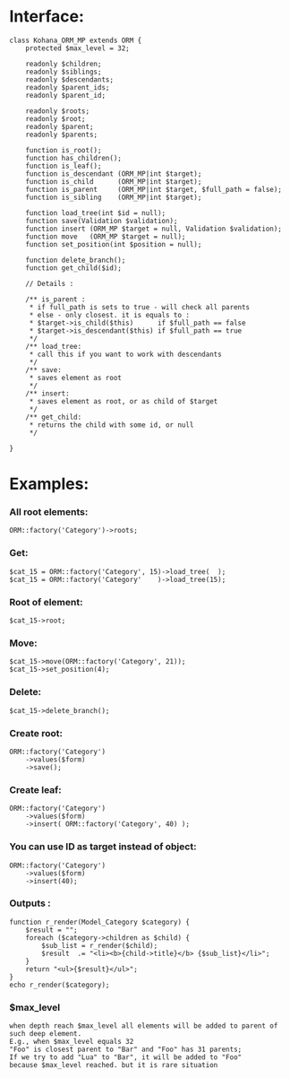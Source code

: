 # Interface:
	class Kohana_ORM_MP extends ORM {
		protected $max_level = 32;

		readonly $children;
		readonly $siblings;
		readonly $descendants;
		readonly $parent_ids;
		readonly $parent_id;

		readonly $roots;
		readonly $root;
		readonly $parent;
		readonly $parents;

		function is_root();
		function has_children();
		function is_leaf();
		function is_descendant (ORM_MP|int $target);
		function is_child      (ORM_MP|int $target);
		function is_parent     (ORM_MP|int $target, $full_path = false);
		function is_sibling    (ORM_MP|int $target);

		function load_tree(int $id = null);
		function save(Validation $validation);
		function insert (ORM_MP $target = null, Validation $validation);
		function move   (ORM_MP $target = null);
		function set_position(int $position = null);

		function delete_branch();
		function get_child($id);

		// Details :

		/** is_parent :
		 * if full_path is sets to true - will check all parents
		 * else - only closest. it is equals to :
		 * $target->is_child($this)      if $full_path == false
		 * $target->is_descendant($this) if $full_path == true
		 */
		/** load_tree:
		 * call this if you want to work with descendants
		 */
		/** save:
		 * saves element as root
		 */
		/** insert:
		 * saves element as root, or as child of $target
		 */
		/** get_child:
		 * returns the child with some id, or null
		 */

	}

# Examples:

### All root elements:
	ORM::factory('Category')->roots;

### Get:
	$cat_15 = ORM::factory('Category', 15)->load_tree(  );
	$cat_15 = ORM::factory('Category'    )->load_tree(15);

### Root of element:
	$cat_15->root;

### Move:
	$cat_15->move(ORM::factory('Category', 21));
	$cat_15->set_position(4);

### Delete:
	$cat_15->delete_branch();

### Create root:
	ORM::factory('Category')
		->values($form)
		->save();

### Create leaf:
	ORM::factory('Category')
		->values($form)
		->insert( ORM::factory('Category', 40) );

### You can use ID as target instead of object:
	ORM::factory('Category')
		->values($form)
		->insert(40);

### Outputs :
	function r_render(Model_Category $category) {
		$result = "";
		foreach ($category->children as $child) {
			$sub_list = r_render($child);
			$result  .= "<li><b>{child->title}</b> {$sub_list}</li>";
		}
		return "<ul>{$result}</ul>";
	}
	echo r_render($category);


### $max_level
	when depth reach $max_level all elements will be added to parent of such deep element.
	E.g., when $max_level equals 32
	"Foo" is closest parent to "Bar" and "Foo" has 31 parents;
	If we try to add "Lua" to "Bar", it will be added to "Foo"
	because $max_level reached. but it is rare situation
